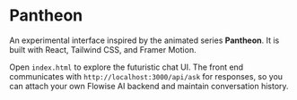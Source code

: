 # Pantheon

An experimental interface inspired by the animated series **Pantheon**. It is built with React, Tailwind CSS, and Framer Motion.

Open `index.html` to explore the futuristic chat UI. The front end communicates with `http://localhost:3000/api/ask` for responses, so you can attach your own Flowise AI backend and maintain conversation history.
